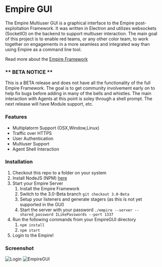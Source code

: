 # Empire GUI
The Empire Multiuser GUI is a graphical interface to the Empire post-exploitation Framework. It was written in Electron and utilizes websockets (SocketIO) on the backend to support multiuser interaction. The main goal of this project is to enable red teams, or any other color team, to work together on engagements in a more seamless and integrated way than using Empire as a command line tool.

Read more about the [Empire Framework](https://github.com/EmpireProject/Empire)

### ** BETA NOTICE **
This is a BETA release and does not have all the functionality of the full Empire Framework. The goal is to get community involvement early on to help fix bugs before adding in many of the bells and whistles. The main interaction with Agents at this point is soley through a shell prompt. The next release will have Module support, etc.

### Features
- Multiplatorm Support (OSX,Window,Linux)
- Traffic over HTTPS
- User Authentication
- Multiuser Support
- Agent Shell Interaction

### Installation
1. Checkout this repo to a folder on your system
2. Install NodeJS (NPM) [here](https://nodejs.org/en/download/)
3. Start your Empire Server
    1. Install the Empire Framework
    2. Switch to the 3.0-Beta branch `git checkout 3.0-Beta`
    3. Setup your listeners and generate stagers (as this is not yet supported in the GUI)
    4. Start the server with your password `./empire --server --shared_password ILikePasswords --port 1337`
4. Run the following commands from your EmpireGUI directory
    1. `npm install`
    2. `npm start`
5. Login to the Empire!

### Screenshot
![Login](https://preview.ibb.co/nDtXMn/Screen_Shot_2018_04_20_at_2_24_38_PM.png)
![EmpireGUI](https://preview.ibb.co/nMQ8Yc/Screen_Shot_2018_04_23_at_9_15_38_AM.png)
